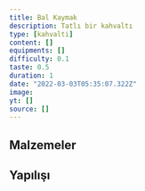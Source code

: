 ```yaml
---
title: Bal Kaymak
description: Tatlı bir kahvaltı
type: [kahvalti]
content: []
equipments: []
difficulty: 0.1
taste: 0.5
duration: 1
date: "2022-03-03T05:35:07.322Z"
image: 
yt: []
source: []
---
```


## Malzemeler


## Yapılışı

